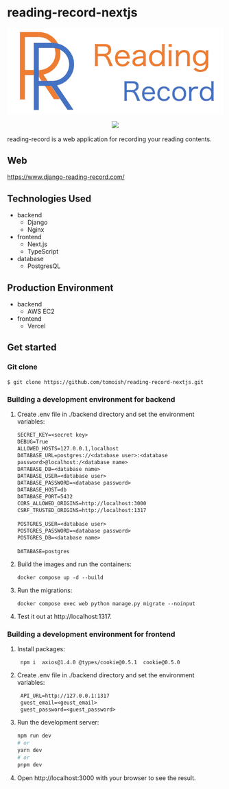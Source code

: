 # reading-record-nextjs

![reading-record logo](frontend/public/images/logo.png)

<!-- [![Technologies Used](https://skillicons.dev/icons?i=python,django,html,css,js,postgres,nginx,docker,aws)](https://skillicons.dev) -->

<p align="center">
  <a href="https://skillicons.dev">
    <img src="https://skillicons.dev/icons?i=python,django,next,ts,postgres,nginx,docker,aws,vercel" />
  </a>
</p>

reading-record is a web application for recording your reading contents.

## Web
https://www.django-reading-record.com/

## Technologies Used
- backend
  - Django
  - Nginx
- frontend
  - Next.js
  - TypeScript
- database
  - PostgresQL

## Production Environment
- backend
  - AWS EC2
- frontend
  - Vercel

## Get started
### Git clone
```
$ git clone https://github.com/tomoish/reading-record-nextjs.git
```

### Building a development environment for backend
1. Create .env file in ./backend directory and set the environment variables:
    ```
    SECRET_KEY=<secret key>
    DEBUG=True
    ALLOWED_HOSTS=127.0.0.1,localhost
    DATABASE_URL=postgres://<database user>:<database password>@localhost:/<database name>
    DATABASE_DB=<database name>
    DATABASE_USER=<database user>
    DATABASE_PASSWORD=<database password>
    DATABASE_HOST=db
    DATABASE_PORT=5432
    CORS_ALLOWED_ORIGINS=http://localhost:3000
    CSRF_TRUSTED_ORIGINS=http://localhost:1317
    
    POSTGRES_USER=<database user>
    POSTGRES_PASSWORD=<database password>
    POSTGRES_DB=<database name>

    DATABASE=postgres
    ```
2. Build the images and run the containers:
   ```
   docker compose up -d --build
   ```
3. Run the migrations:
   ```
   docker compose exec web python manage.py migrate --noinput
   ```
4. Test it out at http://localhost:1317.

### Building a development environment for frontend
1. Install packages:
   ```
    npm i  axios@1.4.0 @types/cookie@0.5.1  cookie@0.5.0 
   ```
2. Create .env file in ./backend directory and set the environment variables:
   ```
    API_URL=http://127.0.0.1:1317
    guest_email=<geust_email>
    guest_password=<guest_password>
   ```
3. Run the development server:

    ```bash
    npm run dev
    # or
    yarn dev
    # or
    pnpm dev
    ```

4. Open http://localhost:3000 with your browser to see the result.

